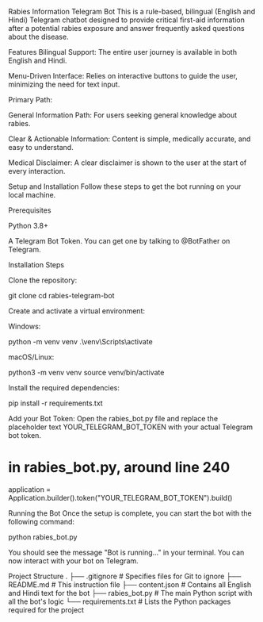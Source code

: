 Rabies Information Telegram Bot
This is a rule-based, bilingual (English and Hindi) Telegram chatbot designed to provide critical first-aid information after a potential rabies exposure and answer frequently asked questions about the disease.

Features
Bilingual Support: The entire user journey is available in both English and Hindi.

Menu-Driven Interface: Relies on interactive buttons to guide the user, minimizing the need for text input.

Primary Path:

General Information Path: For users seeking general knowledge about rabies.

Clear & Actionable Information: Content is simple, medically accurate, and easy to understand.

Medical Disclaimer: A clear disclaimer is shown to the user at the start of every interaction.

Setup and Installation
Follow these steps to get the bot running on your local machine.

Prerequisites

Python 3.8+

A Telegram Bot Token. You can get one by talking to @BotFather on Telegram.

Installation Steps

Clone the repository:

git clone <your-repository-url>
cd rabies-telegram-bot

Create and activate a virtual environment:

Windows:

python -m venv venv
.\venv\Scripts\activate

macOS/Linux:

python3 -m venv venv
source venv/bin/activate

Install the required dependencies:

pip install -r requirements.txt

Add your Bot Token:
Open the rabies_bot.py file and replace the placeholder text YOUR_TELEGRAM_BOT_TOKEN with your actual Telegram bot token.

# in rabies_bot.py, around line 240
application = Application.builder().token("YOUR_TELEGRAM_BOT_TOKEN").build()

Running the Bot
Once the setup is complete, you can start the bot with the following command:

python rabies_bot.py

You should see the message "Bot is running..." in your terminal. You can now interact with your bot on Telegram.

Project Structure
.
├── .gitignore          # Specifies files for Git to ignore
├── README.md           # This instruction file
├── content.json        # Contains all English and Hindi text for the bot
├── rabies_bot.py       # The main Python script with all the bot's logic
└── requirements.txt    # Lists the Python packages required for the project
